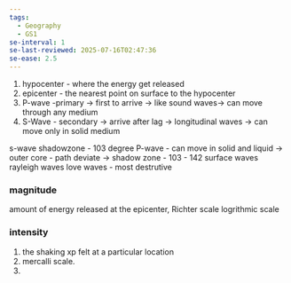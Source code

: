 ```yaml
---
tags:
  - Geography
  - GS1
se-interval: 1
se-last-reviewed: 2025-07-16T02:47:36
se-ease: 2.5
---
```

1. hypocenter - where the energy get released
2. epicenter - the nearest point on surface to the hypocenter
3. P-wave -primary -> first to arrive -> like sound waves-> can move through any medium
4. S-Wave  - secondary -> arrive after lag -> longitudinal waves -> can move only in solid medium

s-wave shadowzone - 103 degree
P-wave - can move in solid and liquid -> outer core - path deviate -> shadow zone - 103 - 142
surface waves 
	rayleigh waves
	love waves - most destrutive
### magnitude
amount of energy released at the epicenter, 
Richter scale 
logrithmic scale

### intensity
1. the shaking xp felt at a particular location
2. mercalli scale.
3. 
